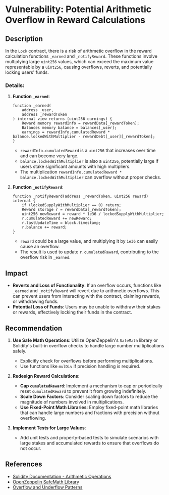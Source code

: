# Vulnerability: Potential Arithmetic Overflow in Reward Calculations

## Description

In the `Lock` contract, there is a risk of arithmetic overflow in the reward calculation functions `_earned` and `_notifyReward`. These functions involve multiplying large `uint256` values, which can exceed the maximum value representable by a `uint256`, causing overflows, reverts, and potentially locking users' funds.

### Details:

1. **Function `_earned`**:
   ```solidity
   function _earned(
       address _user,
       address _rewardToken
   ) internal view returns (uint256 earnings) {
       Reward memory rewardInfo = rewardData[_rewardToken];
       Balances memory balance = balances[_user];
       earnings = rewardInfo.cumulatedReward * balance.lockedWithMultiplier - rewardDebt[_user][_rewardToken];
   }
   ```
   - `rewardInfo.cumulatedReward` is a `uint256` that increases over time and can become very large.
   - `balance.lockedWithMultiplier` is also a `uint256`, potentially large if users stake significant amounts with high multipliers.
   - The multiplication `rewardInfo.cumulatedReward * balance.lockedWithMultiplier` can overflow without proper checks.

2. **Function `_notifyReward`**:
   ```solidity
   function _notifyReward(address _rewardToken, uint256 reward) internal {
       if (lockedSupplyWithMultiplier == 0) return;
       Reward storage r = rewardData[_rewardToken];
       uint256 newReward = reward * 1e36 / lockedSupplyWithMultiplier;
       r.cumulatedReward += newReward;
       r.lastUpdateTime = block.timestamp;
       r.balance += reward;
   }
   ```
   - `reward` could be a large value, and multiplying it by `1e36` can easily cause an overflow.
   - The result is used to update `r.cumulatedReward`, contributing to the overflow risk in `_earned`.

## Impact

- **Reverts and Loss of Functionality**: If an overflow occurs, functions like `_earned` and `_notifyReward` will revert due to arithmetic overflows. This can prevent users from interacting with the contract, claiming rewards, or withdrawing funds.
- **Potential Loss of Funds**: Users may be unable to withdraw their stakes or rewards, effectively locking their funds in the contract.

## Recommendation

1. **Use Safe Math Operations**: Utilize OpenZeppelin's `SafeMath` library or Solidity's built-in overflow checks to handle large number multiplications safely.
   - Explicitly check for overflows before performing multiplications.
   - Use functions like `mulDiv` if precision handling is required.

2. **Redesign Reward Calculations**:
   - **Cap `cumulatedReward`**: Implement a mechanism to cap or periodically reset `cumulatedReward` to prevent it from growing indefinitely.
   - **Scale Down Factors**: Consider scaling down factors to reduce the magnitude of numbers involved in multiplications.
   - **Use Fixed-Point Math Libraries**: Employ fixed-point math libraries that can handle large numbers and fractions with precision without overflowing.

3. **Implement Tests for Large Values**:
   - Add unit tests and property-based tests to simulate scenarios with large stakes and accumulated rewards to ensure that overflows do not occur.

## References

- [Solidity Documentation - Arithmetic Operations](https://docs.soliditylang.org/en/v0.8.23/control-structures.html#arithmetic-operators)
- [OpenZeppelin SafeMath Library](https://docs.openzeppelin.com/contracts/4.x/api/utils#SafeMath)
- [Overflow and Underflow Patterns](https://consensys.github.io/smart-contract-best-practices/attacks/overflow_and_underflow/)